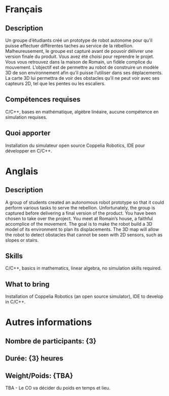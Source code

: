 ﻿# Français 

## Description

Un groupe d’étudiants créé un prototype de robot autonome pour qu’il puisse effectuer différentes taches au service de la rébellion. Malheureusement, le groupe est capturé avant de pouvoir délivrer une version finale du produit. Vous avez été choisi pour reprendre le projet.  Vous vous retrouvez dans la maison de Romain, un fidèle complice du mouvement. L’objectif est de permettre au robot de construire un modèle 3D de son environnement afin qu’il puisse l’utiliser dans ses déplacements. La carte 3D lui permettra de voir des obstacles qu’il ne peut voir avec ses capteurs 2D, tel que les pentes ou les escaliers.

## Compétences requises

C/C++, bases en mathématique, algèbre linéaire, aucune compétence en simulation requises.

## Quoi apporter

Installation du simulateur open source Coppelia Robotics, IDE pour développer en C/C++.

# Anglais 

## Description

A group of students created an autonomous robot prototype so that it could perform various tasks to serve the rebellion. Unfortunately, the group is captured before delivering a final version of the product. You have been chosen to take over the project. You meet at Romain’s house, a faithful accomplice of the movement. The goal is to make the robot build a 3D model of its environment to plan its displacements. The 3D map will allow the robot to detect obstacles that cannot be seen with 2D sensors, such as slopes or stairs.

## Skills

C/C++, basics in mathematics, linear algebra, no simulation skills required.

## What to bring

Installation of Coppelia Robotics (an open source simulator), IDE to develop in C/C++.

# Autres informations

## Nombre de participants: {3}

## Durée: {3} heures

## Weight/Poids: {TBA}
TBA - Le CO va décider du poids en temps et lieu. 